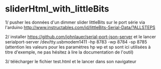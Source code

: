 # sliderHtml_with_littleBits

1/ pusher les données d'un dimmer slider littleBits sur le port série via l'arduino  http://www.instructables.com/id/littleBits-Serial-Data/?ALLSTEPS

2/ installer https://github.com/johnlauer/serial-port-json-server et le lancer serialport-server /dev/tty.usbmodem1411 -hp 8783 -wp 8784 -sp 8785 (attention les valeurs pour les paramètres hp wp et sp sont ici utilisées à titre d'exemple, ne pas hésitez à lire la documentation de l'outil) 

3/ télécharger le fichier test.html et le lancer dans son navigateur
